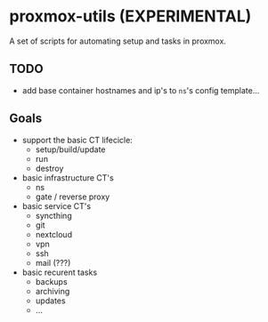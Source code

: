 # proxmox-utils (EXPERIMENTAL)

A set of scripts for automating setup and tasks in proxmox.

## TODO
- add base container hostnames and ip's to `ns`'s config template...

## Goals
- support the basic CT lifecicle:
  - setup/build/update
  - run
  - destroy
- basic infrastructure CT's
  - ns
  - gate / reverse proxy
- basic service CT's
  - syncthing
  - git
  - nextcloud
  - vpn
  - ssh
  - mail (???)
- basic recurent tasks
  - backups
  - archiving
  - updates
  - ...



